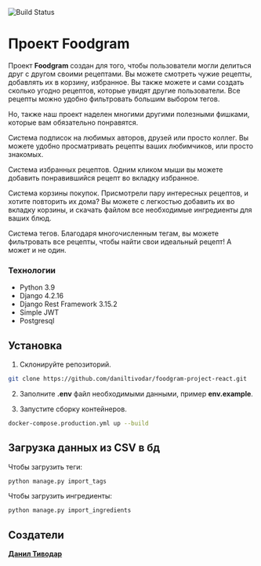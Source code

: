![Build Status](https://github.com/daniltivodar/foodgram-project-react/actions/workflows/main.yml/badge.svg)

# Проект Foodgram

Проект **Foodgram** создан для того, чтобы пользователи могли делиться друг с другом своими рецептами. Вы можете смотреть чужие рецепты, добавлять их в корзину, избранное. Вы также можете и сами создать сколько угодно рецептов, которые увидят другие пользователи. Все рецепты можно удобно фильтровать большим выбором тегов.

Но, также наш проект наделен многими другими полезными фишками, которые вам обязательно понравятся.

Система подписок на любимых авторов, друзей или просто коллег. Вы можете удобно просматривать рецепты ваших любимчиков, или просто знакомых.

Система избранных рецептов. Одним кликом мыши вы можете добавить понравившийся рецепт во вкладку избранное.

Система корзины покупок. Присмотрели пару интересных рецептов, и хотите повторить их дома? Вы можете с легкостью добавить их во вкладку корзины, и скачать файлом все необходимые ингредиенты для ваших блюд.

Система тегов. Благодаря многочисленным тегам, вы можете фильтровать все рецепты, чтобы найти свои идеальный рецепт! А может и не один.

### Технологии

- Python 3.9
- Django 4.2.16
- Django Rest Framework 3.15.2
- Simple JWT
- Postgresql

## Установка

1. Склонируйте репозиторий.
```bash
git clone https://github.com/daniltivodar/foodgram-project-react.git
```

2. Заполните **.env** файл необходимыми данными, пример **env.example**.

3. Запустите сборку контейнеров.
```bash
docker-compose.production.yml up --build
```

## Загрузка данных из CSV в бд

Чтобы загрузить теги:
```bash
python manage.py import_tags
```

Чтобы загрузить ингредиенты:
```bash
python manage.py import_ingredients
```

## Создатели

**[Данил Тиводар](https://github.com/daniltivodar)**